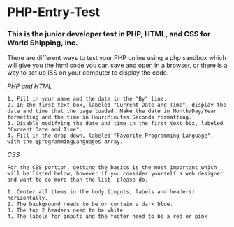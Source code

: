 # PHP-Entry-Test
### This is the junior developer test in PHP, HTML, and CSS for World Shipping, Inc.

There are different ways to test your PHP online using a php sandbox which will give you the html code you can save and open in a browser, or there is a way to set up ISS on your computer to display the code. 

*PHP and HTML*

	1. Fill in your name and the date in the "By" line.
	2. In the first text box, labeled "Current Date and Time", display the date and time that the page loaded. Make the date in Month/Day/Year formatting and the time in Hour:Minutes:Seconds formatting.
	3. Disable modifying the date and time in the first text box, labeled "Current Date and Time". 
	4. Fill in the drop down, labeled "Favorite Programming Language", with the $programmingLanguages array.
	
*CSS*

	For the CSS portion, getting the basics is the most important which will be listed below, however if you consider yourself a web designer and want to do more than the list, please do.  

	1. Center all items in the body (inputs, labels and headers) horizontally.
	2. The background needs to be or contain a dark blue.
	3. The top 2 headers need to be white
	4. The labels for inputs and the footer need to be a red or pink
